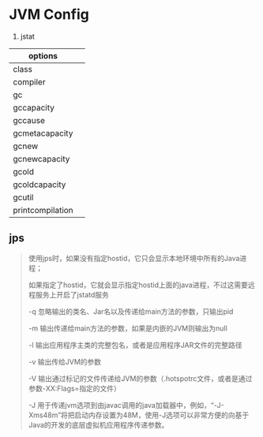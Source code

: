 # JVM Config

1. jstat

   

| options          |      |
| ---------------- | ---- |
| class            |      |
| compiler         |      |
| gc               |      |
| gccapacity       |      |
| gccause          |      |
| gcmetacapacity   |      |
| gcnew            |      |
| gcnewcapacity    |      |
| gcold            |      |
| gcoldcapacity    |      |
| gcutil           |      |
| printcompilation |      |

## jps

>
>
>使用jps时，如果没有指定hostid，它只会显示本地环境中所有的Java进程；
>
>如果指定了hostid，它就会显示指定hostid上面的java进程，不过这需要远程服务上开启了jstatd服务
>
>
>
>-q   忽略输出的类名、Jar名以及传递给main方法的参数，只输出pid
>
>-m   输出传递给main方法的参数，如果是内嵌的JVM则输出为null
>
>-l  输出应用程序主类的完整包名，或者是应用程序JAR文件的完整路径
>
>-v  输出传给JVM的参数
>
>-V  输出通过标记的文件传递给JVM的参数（.hotspotrc文件，或者是通过参数-XX:Flags=<filename>指定的文件）
>
>-J   用于传递jvm选项到由javac调用的java加载器中，例如，“-J-Xms48m”将把启动内存设置为48M，使用-J选项可以非常方便的向基于Java的开发的底层虚拟机应用程序传递参数。
>
>
>
>

